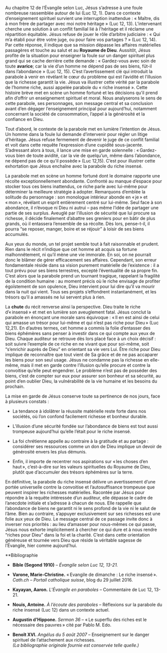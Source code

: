 Au chapitre 12 de l’Évangile selon Luc, Jésus s’adresse à une foule nombreuse rassemblée autour de lui (Luc 12, 1). Dans ce contexte d’enseignement spirituel survient une interruption inattendue : « Maître, dis à mon frère de partager avec moi notre héritage » (Luc 12, 13). L’intervenant cherche une solution à un conflit familial lié à l'héritage et il réclame une répartition équitable. Jésus refuse de jouer le rôle d’arbitre judiciaire : « Qui m’a établi pour être votre juge, ou pour faire vos partages ? » (Luc 12, 14). Par cette réponse, il indique que sa mission dépasse les affaires matérielles passagères et touche au salut et au **Royaume de Dieu**. Aussitôt, Jésus profite de la situation pour enseigner la foule sur un danger spirituel plus grand qui se cache derrière cette demande : « Gardez-vous avec soin de toute **avarice**; car la vie d’un homme ne dépend pas de ses biens, fût-il dans l’abondance » (Luc 12, 15). C’est l’avertissement clé qui introduit la parabole à venir en révélant le cœur du problème qui est l’avidité et l’illusion que la richesse garantit la vie. Jésus va illustrer cette vérité par la parabole de l’homme riche, aussi appelée parabole du « riche insensé ». Cette histoire brève met en scène un homme fortuné et les décisions qu’il prend afin d’offrir un enseignement spirituel et moral. Nous analyserons le sens de cette parabole, ses personnages, son message central et sa conclusion avant d’en dégager l’enseignement principal pour aujourd’hui, notamment concernant la société de consommation, l’appel à la générosité et la confiance en Dieu.

Tout d’abord, le contexte de la parabole met en lumière l’intention de Jésus. Un homme dans la foule lui demande d’intervenir pour régler un litige d’héritage. Jésus refuse fermement de devenir le juge de ce conflit familial et voit dans cette requête l’expression d’une cupidité sous-jacente. S’adressant alors à tous, il lance une mise en garde solennelle : « Gardez-vous bien de toute avidité, car la vie de quelqu’un, même dans l’abondance, ne dépend pas de ce qu’il possède » (Luc 12,15). C’est pour illustrer cette exhortation que Jésus enchaîne avec la parabole du riche insensé.

La parabole met en scène un homme fortuné dont le domaine rapporte une récolte exceptionnellement abondante. Confronté au manque d’espace pour stocker tous ces biens inattendus, ce riche parle avec lui-même pour déterminer la meilleure stratégie à adopter. Remarquons d’emblée la solitude du personnage : son monologue intérieur abonde en « je » et « mon », révélant un esprit entièrement centré sur lui-même. Seul face à son abondance, il n’évoque ni Dieu ni autrui – pas même l’idée de partager une partie de ses surplus. Aveuglé par l’illusion de sécurité que lui procure sa richesse, il décide finalement d’abattre ses greniers pour en bâtir de plus grands, où il entassera l’ensemble de sa récolte. Dès lors, pense-t-il, il pourra “se reposer, manger, boire et se réjouir” à loisir de ses biens accumulés.

Aux yeux du monde, un tel projet semble tout à fait raisonnable et prudent. Rien dans le récit n’indique que cet homme ait acquis sa fortune malhonnêtement, ni qu’il mène une vie immorale. En soi, on ne pourrait donc le blâmer de gérer efficacement ses affaires. Cependant, son erreur fondamentale réside dans sa vision purement matérielle de l’existence : il a tout prévu pour ses biens terrestres, excepté l’éventualité de sa propre fin. C’est alors que la parabole prend un tournant tragique, rappelant la fragilité de la condition humaine : au moment précis où le riche envisage de profiter égoïstement de son opulence, Dieu intervient pour lui dire qu’il va mourir dans la nuit qui vient. Tous ses projets s’effondrent instantanément, et les trésors qu’il a amassés ne lui servent plus à rien.

La **chute** du récit renverse ainsi la perspective. Dieu traite le riche d’« insensé » et met en lumière son aveuglement fatal. Jésus conclut la parabole en énonçant une morale sans équivoque : « Il en est ainsi de celui qui amasse un trésor pour lui-même et qui n’est pas riche pour Dieu » (Luc 12,21). En d’autres termes, cet homme a commis la folie d’entasser des biens éphémères sans penser à investir dans ce qui compte aux yeux de Dieu. Chaque auditeur se retrouve dès lors placé face à un choix décisif : soit suivre l’exemple de ce riche en ne vivant que pour soi-même, soit “s’enrichir auprès de Dieu” en orientant sa vie vers Lui. Être riche pour Dieu implique de reconnaître que tout vient de Sa grâce et de ne pas accaparer les biens pour son seul usage. Jésus ne condamne pas la richesse en elle-même, mais il met en garde contre l’illusion qu’elle procure et contre la convoitise qu’elle peut engendrer. Le problème n’est pas de posséder des biens, c’est de compter sur eux pour assurer son bonheur et sa sécurité, au point d’en oublier Dieu, la vulnérabilité de la vie humaine et les besoins du prochain.

La mise en garde de Jésus conserve toute sa pertinence de nos jours, face à plusieurs constats :

- La tendance à idolâtrer la réussite matérielle reste forte dans nos sociétés, où l’on confond facilement richesse et bonheur durable.
    
- L’illusion d’une sécurité fondée sur l’abondance de biens est tout aussi trompeuse aujourd’hui qu’elle l’était pour le riche insensé.
    
- La foi chrétienne appelle au contraire à la gratitude et au partage : considérer ses ressources comme un don de Dieu implique un devoir de générosité envers les plus démunis.
    
- Enfin, il importe de recentrer nos aspirations sur « les choses d’en haut », c’est-à-dire sur les valeurs spirituelles du Royaume de Dieu, plutôt que d’accumuler des trésors éphémères sur la terre.
    

En définitive, la parabole du riche insensé délivre un avertissement d’une portée universelle contre la convoitise et l’autosuffisance trompeuse que peuvent inspirer les richesses matérielles. Racontée par Jésus pour répondre à la requête intéressée d’un auditeur, elle dépasse le cadre de l’anecdote initiale et s’adresse à chacun de nous. Elle rappelle que l’abondance de biens ne garantit ni le sens profond de la vie ni le salut de l’âme. Bien au contraire, s’appuyer exclusivement sur ses richesses est une folie aux yeux de Dieu. Le message central de ce passage invite donc à inverser nos priorités : au lieu d’amasser pour nous-mêmes ce qui passe, Jésus nous exhorte implicitement à chercher ce qui dure et à nous rendre “riches pour Dieu” dans la foi et la charité. C’est dans cette orientation généreuse et tournée vers Dieu que réside la véritable sagesse de l’Évangile, hier comme aujourd’hui.

**Bibliographie

- **Bible (Segond 1910)** – _Évangile selon Luc 12, 13-21._
    
- **Varone, Marie-Christine.** « Evangile de dimanche : Le riche insensé ». _Cath.ch – Portail catholique suisse_, blog du 29 juillet 2016.
    
- **Kayayan, Aaron.** _L’Évangile en paraboles_ – Commentaire de Luc 12, 13-21.
    
- **Nouis, Antoine.** _À l’écoute des paraboles_ – Réflexions sur la parabole du riche insensé (Luc 12) dans un contexte actuel.
    
- **Augustin d’Hippone.** _Sermon 36_ – « Le superflu des riches est le nécessaire des pauvres » cité par Pablo M. Edo.
    
- **Benoît XVI.** _Angélus du 5 août 2007_ – Enseignement sur le danger spirituel de l’attachement aux richesses.  
    _(La bibliographie originale fournie est conservée telle quelle.)_